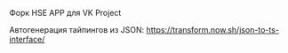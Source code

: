 Форк HSE APP для VK Project

Автогенерация тайпингов из JSON: https://transform.now.sh/json-to-ts-interface/
